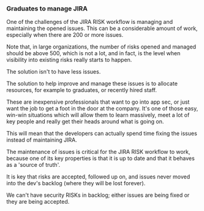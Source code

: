 ### Graduates to manage JIRA

One of the challenges of the JIRA RISK workflow is managing and maintaining the opened issues. This can be a considerable amount of work, especially when there are 200 or more issues. 

Note that, in large organizations, the number of risks opened and managed should be above 500, which is not a lot, and in fact, is the level when visibility into existing risks really starts to happen.

The solution isn't to have less issues. 

The solution to help improve and manage these issues is to allocate resources, for example to graduates, or recently hired staff. 

These are inexpensive professionals that want to go into app sec, or just want the job to get a foot in the door at the company. It's one of those easy, win-win situations which will allow them to learn massively, meet a lot of key people and really get their heads around what is going on.

This will mean that the developers can actually spend time fixing the issues instead of maintaining JIRA. 

The maintenance of issues is critical for the JIRA RISK workflow to work, because one of its key properties is that it is up to date and that it behaves as a 'source of truth'. 

It is key that risks are accepted, followed up on, and issues never moved into the dev's backlog (where they will be lost forever).

We can't have security RISKs in backlog; either issues are being fixed or they are being accepted.
